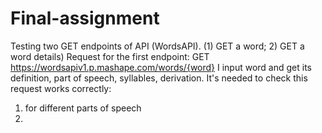 # Final-assignment
Testing two GET endpoints of API (WordsAPI). (1) GET a word; 2) GET a word details)
Request for the first endpoint: GET https://wordsapiv1.p.mashape.com/words/{word} 
I input word and get its definition, part of speech, syllables, derivation.
 It's needed to check this request works correctly:
1) for different parts of speech
3) 
